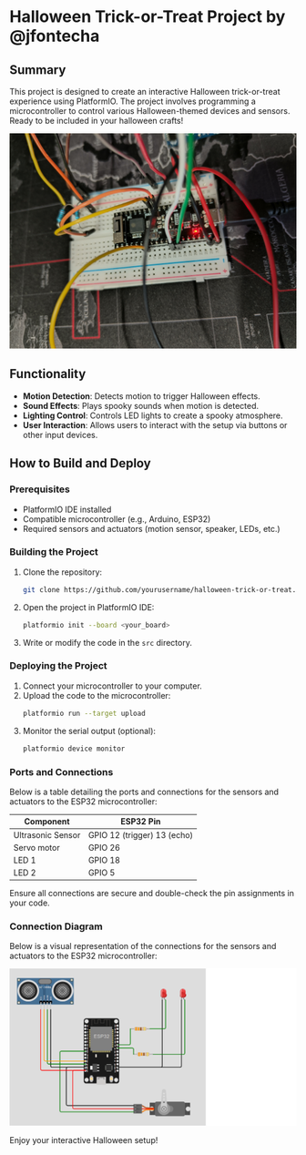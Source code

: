 # Halloween Trick-or-Treat Project by @jfontecha

## Summary
This project is designed to create an interactive Halloween trick-or-treat experience using PlatformIO. The project involves programming a microcontroller to control various Halloween-themed devices and sensors. Ready to be included in your halloween crafts!

![Protoboard photo](./images/esp-trick-or-treat-photo.jpg)

## Functionality
- **Motion Detection**: Detects motion to trigger Halloween effects.
- **Sound Effects**: Plays spooky sounds when motion is detected.
- **Lighting Control**: Controls LED lights to create a spooky atmosphere.
- **User Interaction**: Allows users to interact with the setup via buttons or other input devices.

## How to Build and Deploy

### Prerequisites
- PlatformIO IDE installed
- Compatible microcontroller (e.g., Arduino, ESP32)
- Required sensors and actuators (motion sensor, speaker, LEDs, etc.)

### Building the Project
1. Clone the repository:
    ```sh
    git clone https://github.com/yourusername/halloween-trick-or-treat.git
    ```
2. Open the project in PlatformIO IDE:
    ```sh
    platformio init --board <your_board>
    ```
3. Write or modify the code in the `src` directory.

### Deploying the Project
1. Connect your microcontroller to your computer.
2. Upload the code to the microcontroller:
    ```sh
    platformio run --target upload
    ```
3. Monitor the serial output (optional):
    ```sh
    platformio device monitor
    ```

### Ports and Connections

Below is a table detailing the ports and connections for the sensors and actuators to the ESP32 microcontroller:

| Component         | ESP32 Pin                     | 
|-------------------|-------------------------------|
| Ultrasonic Sensor | GPIO 12 (trigger) 13 (echo)   | 
| Servo motor       | GPIO 26                       | 
| LED 1             | GPIO 18                       | 
| LED 2             | GPIO 5                        | 

Ensure all connections are secure and double-check the pin assignments in your code.

### Connection Diagram

Below is a visual representation of the connections for the sensors and actuators to the ESP32 microcontroller:

![Connection Diagram](./images/esp32-trick-or-treat.png)


Enjoy your interactive Halloween setup!
